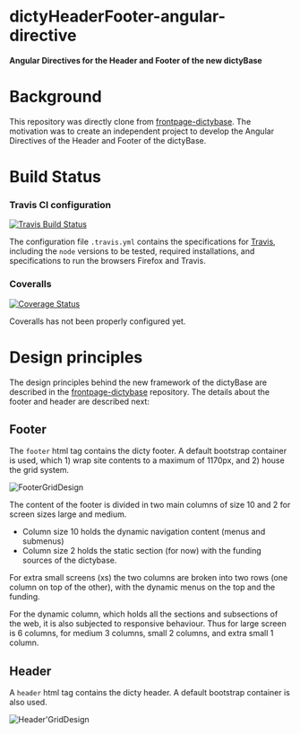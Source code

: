 dictyHeaderFooter-angular-directive
===================================

__Angular Directives for the Header and Footer of the new dictyBase__

# Background

This repository was directly clone from [frontpage-dictybase](https://github.com/dictyBase/frontpage-dictybase). The motivation was to create an independent project to develop the Angular Directives of the Header and Footer of the dictyBase.

# Build Status

### Travis CI configuration
[![Travis Build Status](https://travis-ci.org/dictyBase/dictyHeaderFooter-Angular-Directive.svg?branch=develop)](https://travis-ci.org/dictyBase/dictyHeaderFooter-Angular-Directive)

The configuration file `.travis.yml` contains the specifications for [Travis](https://travis-ci.org/), including the `node` versions to be tested, required installations, and specifications to run the browsers Firefox and Travis. 

### Coveralls
[![Coverage Status](https://img.shields.io/coveralls/dictyBase/dictyHeaderFooter-Angular-Directive.svg)](https://coveralls.io/r/dictyBase/dictyHeaderFooter-Angular-Directive)

Coveralls has not been properly configured yet.

# Design principles

The design principles behind the new framework of the dictyBase are described in the [frontpage-dictybase](https://github.com/dictyBase/frontpage-dictybase) repository. The details about the footer and header are described next:

## Footer

The `footer` html tag contains the dicty footer. A default bootstrap container is used, which 1) wrap site contents to a maximum of 1170px, and 2) house the grid system. 

![FooterGridDesign](https://github.com/dictyBase/dictyHeaderFooter-Angular-Directive/blob/feature/includeEverythingInDirective/images/Footer_grid.jpg)

The content of the footer is divided in two main columns of size 10 and 2 for screen sizes large and medium.

  * Column size 10 holds the dynamic navigation content (menus and submenus)
  * Column size 2 holds the static section (for now) with the funding sources of the dictybase. 

For extra small screens (xs) the two columns are broken into two rows (one column on top of the other), with the dynamic menus on the top and the funding.

For the dynamic column, which holds all the sections and subsections of the web, it is also subjected to responsive behaviour. Thus for large screen is 6 columns, for medium 3 columns, small 2 columns, and extra small 1 column.

## Header

A `header` html tag contains the dicty header. A default bootstrap container is also used.

![Header'GridDesign](https://github.com/dictyBase/dictyHeaderFooter-Angular-Directive/blob/feature/includeEverythingInDirective/images/Header_grid.jpg)
